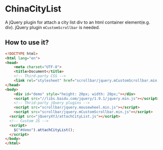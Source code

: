 # ChinaCityList
A jQuery plugin for attach a city list div to an html container element(e.g. div).
jQuery plugin `mCustomScrollbar` is needed.

## How to use it?
```html
<!DOCTYPE html>
<html lang="en">
<head>
	<meta charset="UTF-8">
	<title>Document</title>
	<!-- Third-party CSS -->
	<link rel="stylesheet" href="scrollbar/jquery.mCustomScrollbar.min.css">
</head>
<body>
	<div id="demo" style="height: 20px; width: 20px;"></div>
	<script src="//libs.baidu.com/jquery/1.9.1/jquery.min.js"></script>
	<!-- Thrid-party jQuery plugins -->
	<script src="scrollbar/jquery.mousewheel.min.js"></script>
	<script src="scrollbar/jquery.mCustomScrollbar.min.js"></script>
  <script src="jQueryXYJ/attachCityList.js"></script>
  <!-- Custom JS -->
  <script>
    $("#demo").attachCityList();
  </script>
</body>
</html>
```
